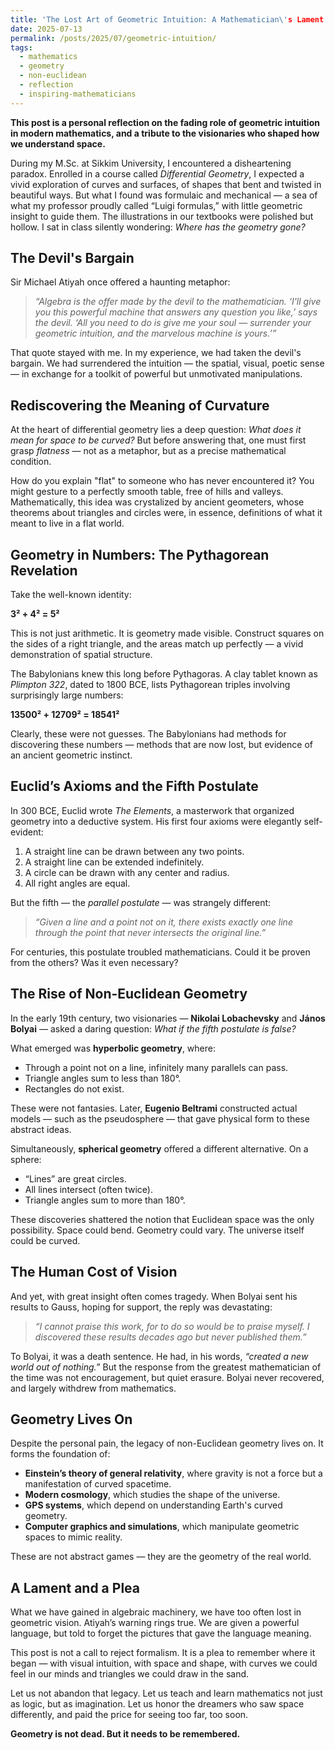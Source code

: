```yaml
---
title: 'The Lost Art of Geometric Intuition: A Mathematician\'s Lament'
date: 2025-07-13
permalink: /posts/2025/07/geometric-intuition/
tags:
  - mathematics
  - geometry
  - non-euclidean
  - reflection
  - inspiring-mathematicians
---
```


**This post is a personal reflection on the fading role of geometric intuition in modern mathematics, and a tribute to the visionaries who shaped how we understand space.**

During my M.Sc. at Sikkim University, I encountered a disheartening paradox. Enrolled in a course called *Differential Geometry*, I expected a vivid exploration of curves and surfaces, of shapes that bent and twisted in beautiful ways. But what I found was formulaic and mechanical — a sea of what my professor proudly called “Luigi formulas,” with little geometric insight to guide them. The illustrations in our textbooks were polished but hollow. I sat in class silently wondering: *Where has the geometry gone?*

## The Devil's Bargain

Sir Michael Atiyah once offered a haunting metaphor:

> *“Algebra is the offer made by the devil to the mathematician. ‘I'll give you this powerful machine that answers any question you like,’ says the devil. ‘All you need to do is give me your soul — surrender your geometric intuition, and the marvelous machine is yours.’”*

That quote stayed with me. In my experience, we had taken the devil's bargain. We had surrendered the intuition — the spatial, visual, poetic sense — in exchange for a toolkit of powerful but unmotivated manipulations.

## Rediscovering the Meaning of Curvature

At the heart of differential geometry lies a deep question: *What does it mean for space to be curved?* But before answering that, one must first grasp *flatness* — not as a metaphor, but as a precise mathematical condition.

How do you explain "flat" to someone who has never encountered it? You might gesture to a perfectly smooth table, free of hills and valleys. Mathematically, this idea was crystalized by ancient geometers, whose theorems about triangles and circles were, in essence, definitions of what it meant to live in a flat world.

## Geometry in Numbers: The Pythagorean Revelation

Take the well-known identity:

**3² + 4² = 5²**

This is not just arithmetic. It is geometry made visible. Construct squares on the sides of a right triangle, and the areas match up perfectly — a vivid demonstration of spatial structure.

The Babylonians knew this long before Pythagoras. A clay tablet known as *Plimpton 322*, dated to 1800 BCE, lists Pythagorean triples involving surprisingly large numbers:

**13500² + 12709² = 18541²**

Clearly, these were not guesses. The Babylonians had methods for discovering these numbers — methods that are now lost, but evidence of an ancient geometric instinct.

## Euclid’s Axioms and the Fifth Postulate

In 300 BCE, Euclid wrote *The Elements*, a masterwork that organized geometry into a deductive system. His first four axioms were elegantly self-evident:

1. A straight line can be drawn between any two points.  
2. A straight line can be extended indefinitely.  
3. A circle can be drawn with any center and radius.  
4. All right angles are equal.

But the fifth — the *parallel postulate* — was strangely different:

> *“Given a line and a point not on it, there exists exactly one line through the point that never intersects the original line.”*

For centuries, this postulate troubled mathematicians. Could it be proven from the others? Was it even necessary?

## The Rise of Non-Euclidean Geometry

In the early 19th century, two visionaries — **Nikolai Lobachevsky** and **János Bolyai** — asked a daring question: *What if the fifth postulate is false?*

What emerged was **hyperbolic geometry**, where:

- Through a point not on a line, infinitely many parallels can pass.  
- Triangle angles sum to less than 180°.  
- Rectangles do not exist.

These were not fantasies. Later, **Eugenio Beltrami** constructed actual models — such as the pseudosphere — that gave physical form to these abstract ideas.

Simultaneously, **spherical geometry** offered a different alternative. On a sphere:

- “Lines” are great circles.  
- All lines intersect (often twice).  
- Triangle angles sum to more than 180°.

These discoveries shattered the notion that Euclidean space was the only possibility. Space could bend. Geometry could vary. The universe itself could be curved.

## The Human Cost of Vision

And yet, with great insight often comes tragedy. When Bolyai sent his results to Gauss, hoping for support, the reply was devastating:

> *“I cannot praise this work, for to do so would be to praise myself. I discovered these results decades ago but never published them.”*

To Bolyai, it was a death sentence. He had, in his words, *“created a new world out of nothing.”* But the response from the greatest mathematician of the time was not encouragement, but quiet erasure. Bolyai never recovered, and largely withdrew from mathematics.

## Geometry Lives On

Despite the personal pain, the legacy of non-Euclidean geometry lives on. It forms the foundation of:

- **Einstein’s theory of general relativity**, where gravity is not a force but a manifestation of curved spacetime.  
- **Modern cosmology**, which studies the shape of the universe.  
- **GPS systems**, which depend on understanding Earth's curved geometry.  
- **Computer graphics and simulations**, which manipulate geometric spaces to mimic reality.

These are not abstract games — they are the geometry of the real world.

## A Lament and a Plea

What we have gained in algebraic machinery, we have too often lost in geometric vision. Atiyah’s warning rings true. We are given a powerful language, but told to forget the pictures that gave the language meaning.

This post is not a call to reject formalism. It is a plea to remember where it began — with visual intuition, with space and shape, with curves we could feel in our minds and triangles we could draw in the sand.

Let us not abandon that legacy. Let us teach and learn mathematics not just as logic, but as imagination. Let us honor the dreamers who saw space differently, and paid the price for seeing too far, too soon.

**Geometry is not dead. But it needs to be remembered.**

